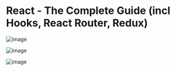 # React - The Complete Guide (incl Hooks, React Router, Redux)

![image](https://user-images.githubusercontent.com/95168051/187039384-09b00a08-3fc9-416c-a55c-1878c9ac4f89.png)


![image](https://user-images.githubusercontent.com/95168051/187039398-1fd3b45b-cb43-4ef1-80fc-55b196190445.png)


![image](https://user-images.githubusercontent.com/95168051/187039413-48c22472-8545-4926-897c-8b744fe0e581.png)
